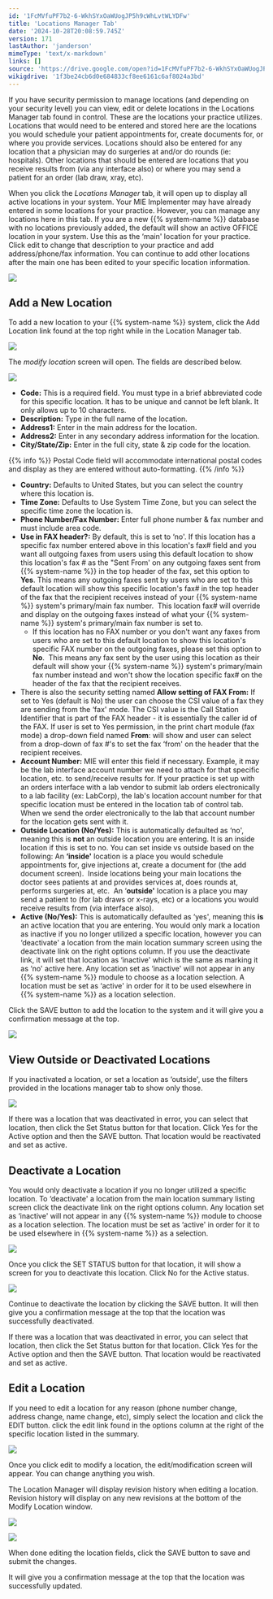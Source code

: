 ```yaml
---
id: '1FcMVfuPF7b2-6-WkhSYxOaWUogJP5h9cWhLvtWLYDFw'
title: 'Locations Manager Tab'
date: '2024-10-28T20:08:59.745Z'
version: 171
lastAuthor: 'janderson'
mimeType: 'text/x-markdown'
links: []
source: 'https://drive.google.com/open?id=1FcMVfuPF7b2-6-WkhSYxOaWUogJP5h9cWhLvtWLYDFw'
wikigdrive: '1f3be24cb6d0e684833cf8ee6161c6af8024a3bd'
---
```

If you have security permission to manage locations (and depending on your security level) you can view, edit or delete locations in the Locations Manager tab found in control. These are the locations your practice utilizes. Locations that would need to be entered and stored here are the locations you would schedule your patient appointments for, create documents for, or where you provide services. Locations should also be entered for any location that a physician may do surgeries at and/or do rounds (ie: hospitals). Other locations that should be entered are locations that you receive results from (via any interface also) or where you may send a patient for an order (lab draw, xray, etc).

When you click the *Locations Manager* tab, it will open up to display all active locations in your system. Your MIE Implementer may have already entered in some locations for your practice. However, you can manage any locations here in this tab. If you are a new {{% system-name %}} database with no locations previously added, the default will show an active OFFICE location in your system. Use this as the ‘main' location for your practice. Click edit to change that description to your practice and add address/phone/fax information. You can continue to add other locations after the main one has been edited to your specific location information.

![](../locations-manager-tab.assets/df08a99e8bd5ac316543f53f75e85c6e.png)

## Add a New Location

To add a new location to your {{% system-name %}} system, click the Add Location link found at the top right while in the Location Manager tab.

![](../locations-manager-tab.assets/9624f36d5017ba016433a9f14e9ee762.png)

The *modify location* screen will open. The fields are described below.

![](../locations-manager-tab.assets/762ffa1e6fcc41c00dd1b48bf5e676b0.png)

* <strong>Code:</strong> This is a required field. You must type in a brief abbreviated code for this specific location. It has to be unique and cannot be left blank. It only allows up to 10 characters.
* <strong>Description:</strong> Type in the full name of the location.
* <strong>Address1:</strong> Enter in the main address for the location.
* <strong>Address2:</strong> Enter in any secondary address information for the location.
* <strong>City/State/Zip:</strong> Enter in the full city, state & zip code for the location.

{{% info %}}
Postal Code field will accommodate international postal codes and display as they are entered without auto-formatting.
{{% /info %}}

* <strong>Country:</strong> Defaults to United States, but you can select the country where this location is.
* <strong>Time Zone:</strong> Defaults to Use System Time Zone, but you can select the specific time zone the location is.
* <strong>Phone Number/Fax Number:</strong> Enter full phone number & fax number and must include area code.
* <strong>Use in FAX header?:</strong> By default, this is set to ‘no'. If this location has a specific fax number entered above in this location's fax# field and you want all outgoing faxes from users using this default location to show this location's fax # as the "Sent From' on any outgoing faxes sent from {{% system-name %}} in the top header of the fax, set this option to <strong>Yes</strong>. This means any outgoing faxes sent by users who are set to this default location will show this specific location's fax# in the top header of the fax that the recipient receives instead of your {{% system-name %}} system's primary/main fax number.  This location fax# will override and display on the outgoing faxes instead of what your {{% system-name %}} system's primary/main fax number is set to.
    * If this location has no FAX number or you don't want any faxes from users who are set to this default location to show this location's specific FAX number on the outgoing faxes, please set this option to <strong>No</strong>.  This means any fax sent by the user using this location as their default will show your {{% system-name %}} system's primary/main fax number instead and won't show the location specific fax# on the header of the fax that the recipient receives.
* There is also the security setting named <strong>Allow setting of FAX From:</strong> If set to Yes (default is No) the user can choose the CSI value of a fax they are sending from the ‘fax' mode. The CSI value is the Call Station Identifier that is part of the FAX header - it is essentially the caller id of the FAX. If user is set to Yes permission, in the print chart module (fax mode) a drop-down field named <strong>From</strong>: will show and user can select from a drop-down of fax #'s to set the fax ‘from' on the header that the recipient receives.
* <strong>Account Number:</strong> MIE will enter this field if necessary. Example, it may be the lab interface account number we need to attach for that specific location, etc. to send/receive results for. If your practice is set up with an orders interface with a lab vendor to submit lab orders electronically to a lab facility (ex: LabCorp), the lab's location account number for that specific location must be entered in the location tab of control tab. When we send the order electronically to the lab that account number for the location gets sent with it.
* <strong>Outside Location (No/Yes):</strong> This is automatically defaulted as ‘no', meaning this is <strong>not</strong> an outside location you are entering. It is an inside location if this is set to no. You can set inside vs outside based on the following: An <strong>‘inside'</strong> location is a place you would schedule appointments for, give injections at, create a document for (the add document screen).  Inside locations being your main locations the doctor sees patients at and provides services at, does rounds at, performs surgeries at, etc.  An ‘<strong>outside'</strong> location is a place you may send a patient to (for lab draws or x-rays, etc) or a locations you would receive results from (via interface also).
* <strong>Active (No/Yes):</strong> This is automatically defaulted as ‘yes', meaning this <strong>is</strong> an active location that you are entering. You would only mark a location as inactive if you no longer utilized a specific location, however you can ‘deactivate' a location from the main location summary screen using the deactivate link on the right options column. If you use the deactivate link, it will set that location as ‘inactive' which is the same as marking it as ‘no' active here. Any location set as ‘inactive' will not appear in any {{% system-name %}} module to choose as a location selection. A location must be set as ‘active' in order for it to be used elsewhere in {{% system-name %}} as a location selection.

Click the SAVE button to add the location to the system and it will give you a confirmation message at the top.

![](../locations-manager-tab.assets/eef550176e88e9030344a0a18c0b31c1.png)

## View Outside or Deactivated Locations

If you inactivated a location, or set a location as ‘outside', use the filters provided in the locations manager tab to show only those.

![](../locations-manager-tab.assets/cd6922871bf52bf3dbdad64e65264369.png)

If there was a location that was deactivated in error, you can select that location, then click the Set Status button for that location. Click Yes for the Active option and then the SAVE button. That location would be reactivated and set as active.

## Deactivate a Location

You would only deactivate a location if you no longer utilized a specific location. To ‘deactivate' a location from the main location summary listing screen click the deactivate link on the right options column. Any location set as ‘inactive' will not appear in any {{% system-name %}} module to choose as a location selection. The location must be set as ‘active' in order for it to be used elsewhere in {{% system-name %}} as a selection.

![](../locations-manager-tab.assets/519258de0c2c3daf54c81a0ca3f6c02a.png)

Once you click the SET STATUS button for that location, it will show a screen for you to deactivate this location. Click No for the Active status.

![](../locations-manager-tab.assets/91421dcc62f33fa688408add73ee2286.png)

Continue to deactivate the location by clicking the SAVE button. It will then give you a confirmation message at the top that the location was successfully deactivated.

If there was a location that was deactivated in error, you can select that location, then click the Set Status button for that location. Click Yes for the Active option and then the SAVE button. That location would be reactivated and set as active.

## Edit a Location

If you need to edit a location for any reason (phone number change, address change, name change, etc), simply select the location and click the EDIT button. click the edit link found in the options column at the right of the specific location listed in the summary.

![](../locations-manager-tab.assets/c690dbdea9ab2872d05d07455fef3068.png)

Once you click edit to modify a location, the edit/modification screen will appear. You can change anything you wish.

The Location Manager will display revision history when editing a location. Revision history will display on any new revisions at the bottom of the Modify Location window.

![](../locations-manager-tab.assets/45fb343f011a0e4eb87787fbb431f535.png)

![](../locations-manager-tab.assets/0bcaee5370eb2921fd28f3e9f4c48b92.png)

When done editing the location fields, click the SAVE button to save and submit the changes.

It will give you a confirmation message at the top that the location was successfully updated.

